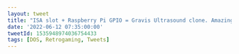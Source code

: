 ```yaml
---
layout: tweet
title: "ISA slot + Raspberry Pi GPIO = Gravis Ultrasound clone. Amazing work! And the tracker music sounds oh so good."
date: '2022-06-12 07:35:00:00'
tweetId: 1535948974036754433
tags: [DOS, Retrogaming, Tweets]
---
```




